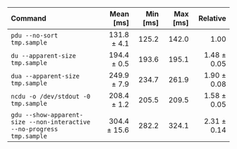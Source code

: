| Command | Mean [ms] | Min [ms] | Max [ms] | Relative |
|:---|---:|---:|---:|---:|
| `pdu --no-sort tmp.sample` | 131.8 ± 4.1 | 125.2 | 142.0 | 1.00 |
| `du --apparent-size tmp.sample` | 194.4 ± 0.5 | 193.6 | 195.1 | 1.48 ± 0.05 |
| `dua --apparent-size tmp.sample` | 249.9 ± 7.9 | 234.7 | 261.9 | 1.90 ± 0.08 |
| `ncdu -o /dev/stdout -0 tmp.sample` | 208.4 ± 1.2 | 205.5 | 209.5 | 1.58 ± 0.05 |
| `gdu --show-apparent-size --non-interactive --no-progress tmp.sample` | 304.4 ± 15.6 | 282.2 | 324.1 | 2.31 ± 0.14 |
